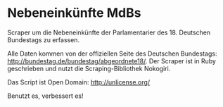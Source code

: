 Nebeneinkünfte MdBs
====================

Scraper um die Nebeneinkünfte der Parlamentarier des 18. Deutschen Bundestags zu erfassen.

Alle Daten kommen von der offiziellen Seite des Deutschen Bundestags: http://bundestag.de/bundestag/abgeordnete18/. Der Scraper ist in Ruby geschrieben und nutzt die Scraping-Bibliothek Nokogiri.

Das Script ist Open Domain: http://unlicense.org/

Benutzt es, verbessert es!
